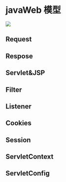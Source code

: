 # javaWeb 模型

![](https://gitee.com/Zeebrary/PicBed/raw/master/img/web/web请求模型.jpg)

## Request

## Respose

## Servlet&JSP

## Filter

## Listener

## Cookies

## Session

## ServletContext

## ServletConfig

